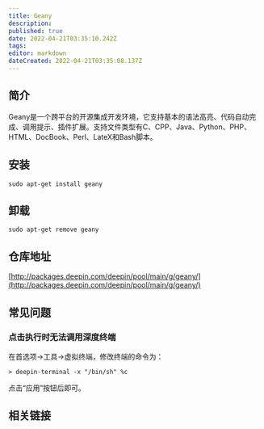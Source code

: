 ```yaml
---
title: Geany
description: 
published: true
date: 2022-04-21T03:35:10.242Z
tags: 
editor: markdown
dateCreated: 2022-04-21T03:35:08.137Z
---
```


## 简介

Geany是一个跨平台的开源集成开发环境，它支持基本的语法高亮、代码自动完成、调用提示、插件扩展。支持文件类型有C、CPP、Java、Python、PHP、 HTML、DocBook、Perl、LateX和Bash脚本。

## 安装

`sudo apt-get install geany`

## 卸载

`sudo apt-get remove geany`

## 仓库地址

[http://packages.deepin.com/deepin/pool/main/g/geany/](http://packages.deepin.com/deepin/pool/main/g/geany/)


## 常见问题
### 点击执行时无法调用深度终端
在首选项→工具→虚拟终端，修改终端的命令为：

`> deepin-terminal -x "/bin/sh" %c` 

点击“应用”按钮后即可。

## 相关链接
